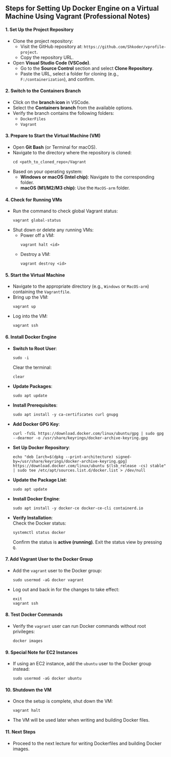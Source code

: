 ## Steps for Setting Up Docker Engine on a Virtual Machine Using Vagrant (Professional Notes)

#### 1. **Set Up the Project Repository**
   - Clone the project repository:  
     - Visit the GitHub repository at: `https://github.com/Shkoder/vprofile-project`.  
     - Copy the repository URL.
   - Open **Visual Studio Code (VSCode)**.  
     - Go to the **Source Control** section and select **Clone Repository**.  
     - Paste the URL, select a folder for cloning (e.g., `F:/containerization`), and confirm.

#### 2. **Switch to the Containers Branch**
   - Click on the **branch icon** in VSCode.  
   - Select the **Containers branch** from the available options.  
   - Verify the branch contains the following folders:
     - `DockerFiles`
     - `Vagrant`

#### 3. **Prepare to Start the Virtual Machine (VM)**
   - Open **Git Bash** (or Terminal for macOS).
   - Navigate to the directory where the repository is cloned:  
     ```
     cd <path_to_cloned_repo>/Vagrant
     ```
   - Based on your operating system:  
     - **Windows or macOS (Intel chip)**: Navigate to the corresponding folder.  
     - **macOS (M1/M2/M3 chip)**: Use the `MacOS-arm` folder.

#### 4. **Check for Running VMs**
   - Run the command to check global Vagrant status:  
     ```
     vagrant global-status
     ```
   - Shut down or delete any running VMs:
     - Power off a VM:  
       ```
       vagrant halt <id>
       ```
     - Destroy a VM:  
       ```
       vagrant destroy <id>
       ```

#### 5. **Start the Virtual Machine**
   - Navigate to the appropriate directory (e.g., `Windows` or `MacOS-arm`) containing the `Vagrantfile`.  
   - Bring up the VM:  
     ```
     vagrant up
     ```
   - Log into the VM:  
     ```
     vagrant ssh
     ```

#### 6. **Install Docker Engine**
   - **Switch to Root User**:  
     ```
     sudo -i
     ```
     Clear the terminal:  
     ```
     clear
     ```
   - **Update Packages**:  
     ```
     sudo apt update
     ```
   - **Install Prerequisites**:  
     ```
     sudo apt install -y ca-certificates curl gnupg
     ```
   - **Add Docker GPG Key**:  
     ```
     curl -fsSL https://download.docker.com/linux/ubuntu/gpg | sudo gpg --dearmor -o /usr/share/keyrings/docker-archive-keyring.gpg
     ```
   - **Set Up Docker Repository**:  
     ```
     echo "deb [arch=$(dpkg --print-architecture) signed-by=/usr/share/keyrings/docker-archive-keyring.gpg] https://download.docker.com/linux/ubuntu $(lsb_release -cs) stable" | sudo tee /etc/apt/sources.list.d/docker.list > /dev/null
     ```
   - **Update the Package List**:  
     ```
     sudo apt update
     ```
   - **Install Docker Engine**:  
     ```
     sudo apt install -y docker-ce docker-ce-cli containerd.io
     ```
   - **Verify Installation**:  
     Check the Docker status:  
     ```
     systemctl status docker
     ```
     Confirm the status is **active (running)**. Exit the status view by pressing `Q`.

#### 7. **Add Vagrant User to the Docker Group**
   - Add the `vagrant` user to the Docker group:  
     ```
     sudo usermod -aG docker vagrant
     ```
   - Log out and back in for the changes to take effect:  
     ```
     exit
     vagrant ssh
     ```

#### 8. **Test Docker Commands**
   - Verify the `vagrant` user can run Docker commands without root privileges:  
     ```
     docker images
     ```

#### 9. **Special Note for EC2 Instances**
   - If using an EC2 instance, add the `ubuntu` user to the Docker group instead:  
     ```
     sudo usermod -aG docker ubuntu
     ```

#### 10. **Shutdown the VM**
   - Once the setup is complete, shut down the VM:  
     ```
     vagrant halt
     ```
   - The VM will be used later when writing and building Docker files.

#### 11. **Next Steps**
   - Proceed to the next lecture for writing Dockerfiles and building Docker images.
